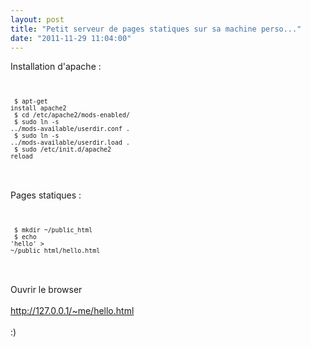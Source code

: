 ```yaml
---
layout: post
title: "Petit serveur de pages statiques sur sa machine perso..."
date: "2011-11-29 11:04:00"
---
```

Installation d'apache :<br /><br /><pre><code><small><br />  $ apt-get install apache2<br />  $ cd /etc/apache2/mods-enabled/<br />  $ sudo ln -s ../mods-available/userdir.conf .<br />  $ sudo ln -s ../mods-available/userdir.load .<br />  $ sudo /etc/init.d/apache2 reload<br /></small></code></pre>  <br /><br />Pages statiques :<br /><br /><pre><code><small><br />  $ mkdir ~/public_html<br />  $ echo '<html><body>hello</body></html>' > ~/public_html/hello.html<br /></small></code></pre>  <br /><br />Ouvrir le browser <br /><br /><a href="http://127.0.0.1/~me/hello.html">http://127.0.0.1/~me/hello.html</a><br /><br />:)
